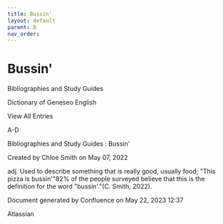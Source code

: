 ```yaml
---
title: Bussin'
layout: default
parent: B
nav_order:
---
```


# Bussin'

Bibliographies and Study Guides

Dictionary of Geneseo English

View All Entries

A-D

Bibliographies and Study Guides : Bussin'

Created by  Chloe Smith on May 07, 2022

adj. Used to describe something that is really good, usually food; &quot;This pizza is bussin'&quot;82% of the people surveyed believe that this is the definition for the word &quot;bussin'.&quot;(C. Smith, 2022).

Document generated by Confluence on May 22, 2023 12:37

Atlassian
